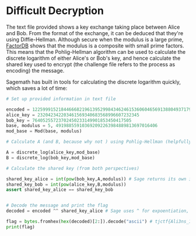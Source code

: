# Difficult Decryption

The text file provided shows a key exchange taking place between Alice and Bob. From the format of the exchange, it can be deduced that they're using Diffie-Hellman. Although secure when the modulus is a large prime, [FactorDB](http://factordb.com/index.php?query=491988559103692092263984889813697016406) shows that the modulus is a composite with small prime factors. This means that the Pohlig-Hellman algorithm can be used to calculate the discrete logarithm of either Alice's or Bob's key, and hence calculate the shared key used to encrypt (the challenge file refers to the process as encoding) the message.

Sagemath has built in tools for calculating the discrete logarithm quickly, which saves a lot of time:

```python
# Set up provided information in text file

encoded = 12259991521844666821961395299843462461536060465691388049371797540470 # Sage assumes integer literals are its own type
alice_key = 232042342203461569340683568996607232345
bob_key = 76405255723702450233149901853450417505
base, modulus = 5, 491988559103692092263984889813697016406
mod_base = Mod(base, modulus)

# Calculate A (and B, because why not ) using Pohlig-Hellman (helpfully done by Sage very quickly)

A = discrete_log(alice_key,mod_base)
B = discrete_log(bob_key,mod_base)

# Calculate the shared key (from both perspectives)

shared_key_alice = int(pow(bob_key,A,modulus)) # Sage returns its own integer type, which is incompatible with bitwise XOR
shared_key_bob = int(pow(alice_key,B,modulus))
assert shared_key_alice == shared_key_bob


# Decode the message and print the flag
decoded = encoded ^^ shared_key_alice # Sage uses ^ for expoentiation, rather than bitwise XOR

flag = bytes.fromhex(hex(decoded)[2:]).decode("ascii") # tjctf{Ali3ns_1iv3_am0ng_us!}
print(flag)
```

